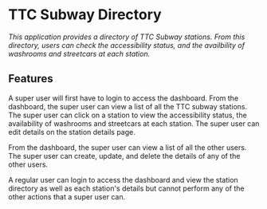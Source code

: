 # TTC Subway Directory 


*This application provides a directory of TTC Subway stations. From this directory, users can check the accessibility status, and the availbility of washrooms and streetcars at each station.*


## Features
A super user will first have to login to access the dashboard.
From the dashboard, the super user can view a list of all the TTC subway stations.
The super user can click on a station to view the accessibility status, the availability of washrooms and streetcars at each station.
The super user can edit details on the station details page.


From the dashboard, the super user can view a list of all the other users.
The super user can create, update, and delete the details of any of the other users.

A regular user can login to access the dashboard and view the station directory as well as each station's details but cannot perform any of the other actions that a super user can.





 
